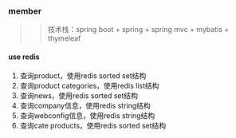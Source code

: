 ### member
>> 技术栈：spring boot + spring + spring mvc + mybatis + thymeleaf

#### use redis
1. 查询product，使用redis sorted set结构
2. 查询product categories，使用redis list结构
3. 查询news，使用redis sorted set结构
4. 查询company信息，使用redis string结构
5. 查询webconfig信息，使用redis string结构
6. 查询cate products，使用redis sorted set结构